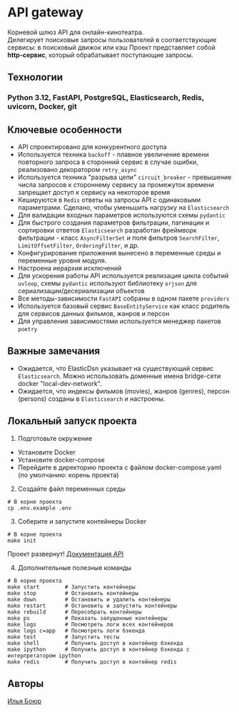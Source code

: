 # API gateway

Корневой шлюз API для онлайн-кинотеатра.  
Делегирует поисковые запросы пользователей в соответствующие сервисы: в поисковый движок или кэш
Проект представляет собой **http-сервис**, который обрабатывает поступающие запросы.

## Технологии

### Python 3.12, FastAPI, PostgreSQL, Elasticsearch, Redis, uvicorn, Docker, git


## Ключевые особенности
* API спроектировано для конкурентного доступа
* Используется техника `backoff` - плавное увеличение времени повторного запроса в сторонний сервис в случае ошибки, реализовано декоратором `retry_async`
* Используется техника "разрыва цепи" `circuit_breaker` - превышение числа запросов к стороннему сервису за промежуток времени запрещает доступ к сервису на некоторое время 
* Кешируются в `Redis` ответы на запросы API c одинаковыми параметрами. Сделано, чтобы уменьшить нагрузку на `Elasticsearch` 
* Для валидации входных параметров используются схемы `pydantic`
* Для быстрого создания параметров фильтрации, пагинации и сортировки ответов `Elasticsearch` разработан фреймворк фильтрации - класс `AsyncFilterSet` и поля фильтров `SearchFilter`, `LimitOffsetFilter`, `OrderingFilter`, и др.
* Конфигурирование приложения вынесено в переменные среды и переменные уровня модуля.
* Настроена иерархия исключений
* Для ускорения работы API используется реализация цикла событий `uvloop`, схемы `pydantic` используют библиотеку `orjson` для сериализации/десериализации объектов
* Все методы-зависимости `FastAPI` собраны в одном пакете `providers`
* Используется базовый сервис `BaseEntityService` как класс родитель для сервисов данных фильмов, жанров и персон
* Для управления зависимостями используется менеджер пакетов `poetry`


## Важные замечания
* Ожидается, что ElasticDsn указывает на существующий сервис `Elasticsearch`. Можно использовать доменные имена bridge-сети docker "local-dev-network".
* Ожидается, что индексы фильмов (movies), жанров (genres), персон (persons) созданы в `Elasticsearch` и настроены.


## Локальный запуск проекта
1. Подготовьте окружение

* Установите Docker
* Установите docker-compose
* Перейдите в директорию проекта с файлом docker-compose.yaml (по умолчанию: корень проекта)

2. Создайте файл переменных среды 

```shell
# В корне проекта
cp .env.example .env
```

3. Соберите и запустите контейнеры Docker
```shell
# В корне проекта
make init
```

Проект развернут! [Документация API](http://localhost:8080/v1/docs/) 


4. Дополнительные полезные команды
```shell
# В корне проекта
make start        # Запустить контейнеры
make stop         # Остановить контейнеры
make down         # Остановить и удалить контейнеры
make restart      # Остановить и запустить контейнеры
make rebuild      # Пересобрать контейнеры
make ps           # Показать запущенные контейнеры
make logs         # Посмотреть логи всех контейнеров
make logs c=app   # Посмотреть логи бэкенда
make test         # Запустить тесты
make shell        # Получить доступ в контейнер бэкенда
make ipython      # Получить доступ в контейнер бэкенда с интерпретатором ipython
make redis        # Получить доступ в контейнер redis
```


## Авторы

[Илья Боюр](https://github.com/IlyaBoyur)